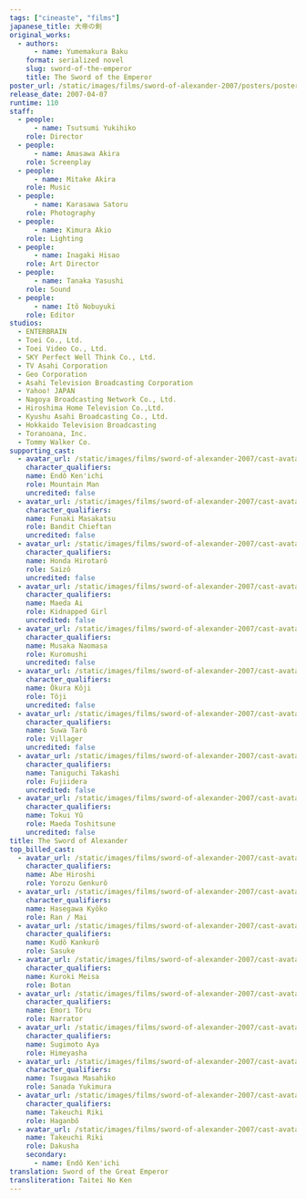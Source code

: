 ```yaml
---
tags: ["cineaste", "films"]
japanese_title: 大帝の剣
original_works:
  - authors:
      - name: Yumemakura Baku
    format: serialized novel
    slug: sword-of-the-emperor
    title: The Sword of the Emperor
poster_url: /static/images/films/sword-of-alexander-2007/posters/poster.jpg
release_date: 2007-04-07
runtime: 110
staff:
  - people:
      - name: Tsutsumi Yukihiko
    role: Director
  - people:
      - name: Amasawa Akira
    role: Screenplay
  - people:
      - name: Mitake Akira
    role: Music
  - people:
      - name: Karasawa Satoru
    role: Photography
  - people:
      - name: Kimura Akio
    role: Lighting
  - people:
      - name: Inagaki Hisao
    role: Art Director
  - people:
      - name: Tanaka Yasushi
    role: Sound
  - people:
      - name: Itô Nobuyuki
    role: Editor
studios:
  - ENTERBRAIN
  - Toei Co., Ltd.
  - Toei Video Co., Ltd.
  - SKY Perfect Well Think Co., Ltd.
  - TV Asahi Corporation
  - Geo Corporation
  - Asahi Television Broadcasting Corporation
  - Yahoo! JAPAN
  - Nagoya Broadcasting Network Co., Ltd.
  - Hiroshima Home Television Co.,Ltd.
  - Kyushu Asahi Broadcasting Co., Ltd.
  - Hokkaido Television Broadcasting
  - Toranoana, Inc.
  - Tommy Walker Co.
supporting_cast:
  - avatar_url: /static/images/films/sword-of-alexander-2007/cast-avatars/kenichi-endo-0.jpg
    character_qualifiers:
    name: Endô Ken'ichi
    role: Mountain Man
    uncredited: false
  - avatar_url: /static/images/films/sword-of-alexander-2007/cast-avatars/masakatsu-funaki-0.jpg
    character_qualifiers:
    name: Funaki Masakatsu
    role: Bandit Chieftan
    uncredited: false
  - avatar_url: /static/images/films/sword-of-alexander-2007/cast-avatars/hirotaro-honda-0.jpg
    character_qualifiers:
    name: Honda Hirotarô
    role: Saizô
    uncredited: false
  - avatar_url: /static/images/films/sword-of-alexander-2007/cast-avatars/ai-maeda-0.jpg
    character_qualifiers:
    name: Maeda Ai
    role: Kidnapped Girl
    uncredited: false
  - avatar_url: /static/images/films/sword-of-alexander-2007/cast-avatars/naomasa-musaka-0.jpg
    character_qualifiers:
    name: Musaka Naomasa
    role: Kuromushi
    uncredited: false
  - avatar_url: /static/images/films/sword-of-alexander-2007/cast-avatars/koji-okura-0.jpg
    character_qualifiers:
    name: Ôkura Kôji
    role: Tôji
    uncredited: false
  - avatar_url: /static/images/films/sword-of-alexander-2007/cast-avatars/taro-suwa-0.jpg
    character_qualifiers:
    name: Suwa Tarô
    role: Villager
    uncredited: false
  - avatar_url: /static/images/films/sword-of-alexander-2007/cast-avatars/takashi-taniguchi-0.jpg
    character_qualifiers:
    name: Taniguchi Takashi
    role: Fujiidera
    uncredited: false
  - avatar_url: /static/images/films/sword-of-alexander-2007/cast-avatars/yu-tokui-0.jpg
    character_qualifiers:
    name: Tokui Yû
    role: Maeda Toshitsune
    uncredited: false
title: The Sword of Alexander
top_billed_cast:
  - avatar_url: /static/images/films/sword-of-alexander-2007/cast-avatars/hiroshi-abe-0.jpg
    character_qualifiers:
    name: Abe Hiroshi
    role: Yorozu Genkurô
  - avatar_url: /static/images/films/sword-of-alexander-2007/cast-avatars/kyoko-hasegawa-0.jpg
    character_qualifiers:
    name: Hasegawa Kyôko
    role: Ran / Mai
  - avatar_url: /static/images/films/sword-of-alexander-2007/cast-avatars/kankuro-kudo-0.jpg
    character_qualifiers:
    name: Kudô Kankurô
    role: Sasuke
  - avatar_url: /static/images/films/sword-of-alexander-2007/cast-avatars/meisa-kuroki-0.jpg
    character_qualifiers:
    name: Kuroki Meisa
    role: Botan
  - avatar_url: /static/images/films/sword-of-alexander-2007/cast-avatars/toru-emori-0.jpg
    character_qualifiers:
    name: Emori Tôru
    role: Narrator
  - avatar_url: /static/images/films/sword-of-alexander-2007/cast-avatars/aya-sugimoto-0.jpg
    character_qualifiers:
    name: Sugimoto Aya
    role: Himeyasha
  - avatar_url: /static/images/films/sword-of-alexander-2007/cast-avatars/masahiko-tsugawa-0.jpg
    character_qualifiers:
    name: Tsugawa Masahiko
    role: Sanada Yukimura
  - avatar_url: /static/images/films/sword-of-alexander-2007/cast-avatars/riki-takeuchi-0.jpg
    character_qualifiers:
    name: Takeuchi Riki
    role: Haganbô
  - avatar_url: /static/images/films/sword-of-alexander-2007/cast-avatars/riki-takeuchi-1.jpg
    name: Takeuchi Riki
    role: Dakusha
    secondary:
      - name: Endô Ken'ichi
translation: Sword of the Great Emperor
transliteration: Taitei No Ken
---
```

